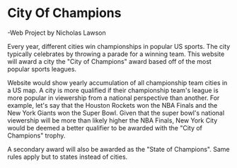 # City Of Champions 
-Web Project by Nicholas Lawson

Every year, different cities win championships in popular US sports. The city typically celebrates by throwing a parade for a winning team. This website will award a city the "City of Champions" award based off of the most popular sports leagues.   

Website would show yearly accumulation of all championship team cities in a US map. A city is more qualified if their championship team's league is more popular in viewership from a national perspective than another. For example, let's say that the Houston Rockets won the NBA Finals and the New York Giants won the Super Bowl. Given that the super bowl's national viewership will be more than likely higher the NBA Finals, New York City would be deemed a better qualifier to be awarded with the "City of Champions" trophy.

A secondary award will also be awarded as the "State of Champions". Same rules apply but to states instead of cities. 
